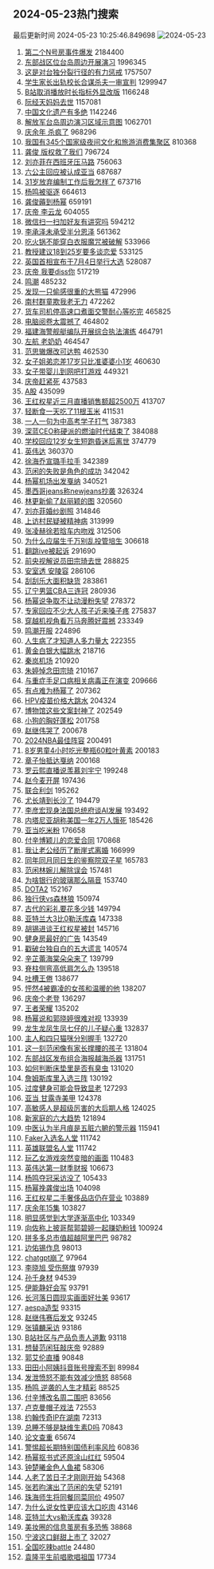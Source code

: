## 2024-05-23热门搜索 
最后更新时间 2024-05-23 10:25:46.849698 
![2024-05-23](https://imgs-storage.s3.us-east-005.backblazeb2.com/20240523/2024-05-23.png?versionId=4_z8fbbed132d73df8689c40f13_f106dfca9b968154f_d20240523_m022546_c005_v0501017_t0032_u01716431146821) 
1. [第二个N号房事件爆发](https://s.weibo.com/weibo?q=%23%E7%AC%AC%E4%BA%8C%E4%B8%AAN%E5%8F%B7%E6%88%BF%E4%BA%8B%E4%BB%B6%E7%88%86%E5%8F%91%23&t=31&band_rank=1&Refer=top) 2184400
1. [东部战区位台岛周边开展演习](https://s.weibo.com/weibo?q=%23%E4%B8%9C%E9%83%A8%E6%88%98%E5%8C%BA%E4%BD%8D%E5%8F%B0%E5%B2%9B%E5%91%A8%E8%BE%B9%E5%BC%80%E5%B1%95%E6%BC%94%E4%B9%A0%23&t=31&band_rank=1&Refer=top) 1996345
1. [这是对台独分裂行径的有力惩戒](https://s.weibo.com/weibo?q=%23%E8%BF%99%E6%98%AF%E5%AF%B9%E5%8F%B0%E7%8B%AC%E5%88%86%E8%A3%82%E8%A1%8C%E5%BE%84%E7%9A%84%E6%9C%89%E5%8A%9B%E6%83%A9%E6%88%92%23&t=31&band_rank=2&Refer=top) 1757507
1. [学生家长出轨校长合谋杀夫一审宣判](https://s.weibo.com/weibo?q=%23%E5%AD%A6%E7%94%9F%E5%AE%B6%E9%95%BF%E5%87%BA%E8%BD%A8%E6%A0%A1%E9%95%BF%E5%90%88%E8%B0%8B%E6%9D%80%E5%A4%AB%E4%B8%80%E5%AE%A1%E5%AE%A3%E5%88%A4%23&t=31&band_rank=2&Refer=top) 1299947
1. [B站取消播放时长指标外显改版](https://s.weibo.com/weibo?q=%23B%E7%AB%99%E5%8F%96%E6%B6%88%E6%92%AD%E6%94%BE%E6%97%B6%E9%95%BF%E6%8C%87%E6%A0%87%E5%A4%96%E6%98%BE%E6%94%B9%E7%89%88%23&t=31&band_rank=1&Refer=top) 1166248
1. [阮经天妈妈去世](https://s.weibo.com/weibo?q=%23%E9%98%AE%E7%BB%8F%E5%A4%A9%E5%A6%88%E5%A6%88%E5%8E%BB%E4%B8%96%23&t=31&band_rank=4&Refer=top) 1157081
1. [中国文化遗产有多绝](https://s.weibo.com/weibo?q=%23%E4%B8%AD%E5%9B%BD%E6%96%87%E5%8C%96%E9%81%97%E4%BA%A7%E6%9C%89%E5%A4%9A%E7%BB%9D%23&t=31&band_rank=3&Refer=top) 1142246
1. [解放军台岛周边演习区域示意图](https://s.weibo.com/weibo?q=%23%E8%A7%A3%E6%94%BE%E5%86%9B%E5%8F%B0%E5%B2%9B%E5%91%A8%E8%BE%B9%E6%BC%94%E4%B9%A0%E5%8C%BA%E5%9F%9F%E7%A4%BA%E6%84%8F%E5%9B%BE%23&t=31&band_rank=5&Refer=top) 1062701
1. [庆余年 杀疯了](https://s.weibo.com/weibo?q=%E5%BA%86%E4%BD%99%E5%B9%B4%20%E6%9D%80%E7%96%AF%E4%BA%86&t=31&band_rank=2&Refer=top) 968296
1. [我国有345个国家级夜间文化和旅游消费集聚区](https://s.weibo.com/weibo?q=%23%E6%88%91%E5%9B%BD%E6%9C%89345%E4%B8%AA%E5%9B%BD%E5%AE%B6%E7%BA%A7%E5%A4%9C%E9%97%B4%E6%96%87%E5%8C%96%E5%92%8C%E6%97%85%E6%B8%B8%E6%B6%88%E8%B4%B9%E9%9B%86%E8%81%9A%E5%8C%BA%23&t=31&band_rank=3&Refer=top) 810368
1. [龚俊 版权救了我们](https://s.weibo.com/weibo?q=%E9%BE%9A%E4%BF%8A%20%E7%89%88%E6%9D%83%E6%95%91%E4%BA%86%E6%88%91%E4%BB%AC&t=31&band_rank=13&Refer=top) 796724
1. [刘亦菲在西班牙压马路](https://s.weibo.com/weibo?q=%23%E5%88%98%E4%BA%A6%E8%8F%B2%E5%9C%A8%E8%A5%BF%E7%8F%AD%E7%89%99%E5%8E%8B%E9%A9%AC%E8%B7%AF%23&t=31&band_rank=4&Refer=top) 756063
1. [六公主回应被认成亚当](https://s.weibo.com/weibo?q=%23%E5%85%AD%E5%85%AC%E4%B8%BB%E5%9B%9E%E5%BA%94%E8%A2%AB%E8%AE%A4%E6%88%90%E4%BA%9A%E5%BD%93%23&t=31&band_rank=4&Refer=top) 687687
1. [31岁放弃编制工作后我怎样了](https://s.weibo.com/weibo?q=%2331%E5%B2%81%E6%94%BE%E5%BC%83%E7%BC%96%E5%88%B6%E5%B7%A5%E4%BD%9C%E5%90%8E%E6%88%91%E6%80%8E%E6%A0%B7%E4%BA%86%23&t=31&band_rank=45&Refer=top) 673716
1. [杨鸣被驱逐](https://s.weibo.com/weibo?q=%E6%9D%A8%E9%B8%A3%E8%A2%AB%E9%A9%B1%E9%80%90&t=31&band_rank=5&Refer=top) 664613
1. [龚俊薅到杨幂](https://s.weibo.com/weibo?q=%E9%BE%9A%E4%BF%8A%E8%96%85%E5%88%B0%E6%9D%A8%E5%B9%82&t=31&band_rank=7&Refer=top) 659191
1. [庆帝 李云龙](https://s.weibo.com/weibo?q=%E5%BA%86%E5%B8%9D%20%E6%9D%8E%E4%BA%91%E9%BE%99&t=31&band_rank=31&Refer=top) 604055
1. [微信扫一扫加好友有讲究吗](https://s.weibo.com/weibo?q=%23%E5%BE%AE%E4%BF%A1%E6%89%AB%E4%B8%80%E6%89%AB%E5%8A%A0%E5%A5%BD%E5%8F%8B%E6%9C%89%E8%AE%B2%E7%A9%B6%E5%90%97%23&t=31&band_rank=6&Refer=top) 594212
1. [李承泽未承受半分恩泽](https://s.weibo.com/weibo?q=%E6%9D%8E%E6%89%BF%E6%B3%BD%E6%9C%AA%E6%89%BF%E5%8F%97%E5%8D%8A%E5%88%86%E6%81%A9%E6%B3%BD&t=31&band_rank=44&Refer=top) 561362
1. [吃火锅不能穿白衣服魔咒被破解](https://s.weibo.com/weibo?q=%23%E5%90%83%E7%81%AB%E9%94%85%E4%B8%8D%E8%83%BD%E7%A9%BF%E7%99%BD%E8%A1%A3%E6%9C%8D%E9%AD%94%E5%92%92%E8%A2%AB%E7%A0%B4%E8%A7%A3%23&t=31&band_rank=10&Refer=top) 533966
1. [教授建议18到25岁要多谈恋爱](https://s.weibo.com/weibo?q=%23%E6%95%99%E6%8E%88%E5%BB%BA%E8%AE%AE18%E5%88%B025%E5%B2%81%E8%A6%81%E5%A4%9A%E8%B0%88%E6%81%8B%E7%88%B1%23&t=31&band_rank=18&Refer=top) 533125
1. [英国首相宣布于7月4日举行大选](https://s.weibo.com/weibo?q=%23%E8%8B%B1%E5%9B%BD%E9%A6%96%E7%9B%B8%E5%AE%A3%E5%B8%83%E4%BA%8E7%E6%9C%884%E6%97%A5%E4%B8%BE%E8%A1%8C%E5%A4%A7%E9%80%89%23&t=31&band_rank=8&Refer=top) 528087
1. [庆帝 我要diss你](https://s.weibo.com/weibo?q=%E5%BA%86%E5%B8%9D%20%E6%88%91%E8%A6%81diss%E4%BD%A0&t=31&band_rank=7&Refer=top) 517219
1. [鸣潮](https://s.weibo.com/weibo?q=%23%E9%B8%A3%E6%BD%AE%23&t=31&band_rank=17&Refer=top) 485232
1. [发现一只偷感很重的大熊猫](https://s.weibo.com/weibo?q=%23%E5%8F%91%E7%8E%B0%E4%B8%80%E5%8F%AA%E5%81%B7%E6%84%9F%E5%BE%88%E9%87%8D%E7%9A%84%E5%A4%A7%E7%86%8A%E7%8C%AB%23&t=31&band_rank=10&Refer=top) 472996
1. [南村群童欺我老无力](https://s.weibo.com/weibo?q=%E5%8D%97%E6%9D%91%E7%BE%A4%E7%AB%A5%E6%AC%BA%E6%88%91%E8%80%81%E6%97%A0%E5%8A%9B&t=31&band_rank=28&Refer=top) 472262
1. [货车司机停高速口煮面交警耐心等吃完](https://s.weibo.com/weibo?q=%23%E8%B4%A7%E8%BD%A6%E5%8F%B8%E6%9C%BA%E5%81%9C%E9%AB%98%E9%80%9F%E5%8F%A3%E7%85%AE%E9%9D%A2%E4%BA%A4%E8%AD%A6%E8%80%90%E5%BF%83%E7%AD%89%E5%90%83%E5%AE%8C%23&t=31&band_rank=30&Refer=top) 465825
1. [电脑阅卷太震撼了](https://s.weibo.com/weibo?q=%E7%94%B5%E8%84%91%E9%98%85%E5%8D%B7%E5%A4%AA%E9%9C%87%E6%92%BC%E4%BA%86&t=31&band_rank=20&Refer=top) 464802
1. [福建海警舰艇编队开展综合执法演练](https://s.weibo.com/weibo?q=%23%E7%A6%8F%E5%BB%BA%E6%B5%B7%E8%AD%A6%E8%88%B0%E8%89%87%E7%BC%96%E9%98%9F%E5%BC%80%E5%B1%95%E7%BB%BC%E5%90%88%E6%89%A7%E6%B3%95%E6%BC%94%E7%BB%83%23&t=31&band_rank=12&Refer=top) 464791
1. [左航 老奶奶](https://s.weibo.com/weibo?q=%E5%B7%A6%E8%88%AA%20%E8%80%81%E5%A5%B6%E5%A5%B6&t=31&band_rank=28&Refer=top) 464547
1. [范思辙爆改可达鸭](https://s.weibo.com/weibo?q=%23%E8%8C%83%E6%80%9D%E8%BE%99%E7%88%86%E6%94%B9%E5%8F%AF%E8%BE%BE%E9%B8%AD%23&t=31&band_rank=12&Refer=top) 462530
1. [女子姐弟恋差17岁只比准婆婆小1岁](https://s.weibo.com/weibo?q=%23%E5%A5%B3%E5%AD%90%E5%A7%90%E5%BC%9F%E6%81%8B%E5%B7%AE17%E5%B2%81%E5%8F%AA%E6%AF%94%E5%87%86%E5%A9%86%E5%A9%86%E5%B0%8F1%E5%B2%81%23&t=31&band_rank=9&Refer=top) 460630
1. [女子带婴儿到网吧打游戏](https://s.weibo.com/weibo?q=%23%E5%A5%B3%E5%AD%90%E5%B8%A6%E5%A9%B4%E5%84%BF%E5%88%B0%E7%BD%91%E5%90%A7%E6%89%93%E6%B8%B8%E6%88%8F%23&t=31&band_rank=35&Refer=top) 449321
1. [庆帝赶紧死](https://s.weibo.com/weibo?q=%E5%BA%86%E5%B8%9D%E8%B5%B6%E7%B4%A7%E6%AD%BB&t=31&band_rank=8&Refer=top) 437583
1. [A股](https://s.weibo.com/weibo?q=A%E8%82%A1&t=31&band_rank=14&Refer=top) 435099
1. [王红权星近三月直播销售额超2500万](https://s.weibo.com/weibo?q=%23%E7%8E%8B%E7%BA%A2%E6%9D%83%E6%98%9F%E8%BF%91%E4%B8%89%E6%9C%88%E7%9B%B4%E6%92%AD%E9%94%80%E5%94%AE%E9%A2%9D%E8%B6%852500%E4%B8%87%23&t=31&band_rank=32&Refer=top) 413707
1. [轻断食一天吃了11根玉米](https://s.weibo.com/weibo?q=%23%E8%BD%BB%E6%96%AD%E9%A3%9F%E4%B8%80%E5%A4%A9%E5%90%83%E4%BA%8611%E6%A0%B9%E7%8E%89%E7%B1%B3%23&t=31&band_rank=11&Refer=top) 411531
1. [一人一句为中高考学子打气](https://s.weibo.com/weibo?q=%23%E4%B8%80%E4%BA%BA%E4%B8%80%E5%8F%A5%E4%B8%BA%E4%B8%AD%E9%AB%98%E8%80%83%E5%AD%A6%E5%AD%90%E6%89%93%E6%B0%94%23&t=31&band_rank=10&Refer=top) 387383
1. [深蓝CEO称硬派的燃油时代结束了](https://s.weibo.com/weibo?q=%23%E6%B7%B1%E8%93%9DCEO%E7%A7%B0%E7%A1%AC%E6%B4%BE%E7%9A%84%E7%87%83%E6%B2%B9%E6%97%B6%E4%BB%A3%E7%BB%93%E6%9D%9F%E4%BA%86%23&t=31&band_rank=17&Refer=top) 384088
1. [学校回应12岁女生短跑昏迷后离世](https://s.weibo.com/weibo?q=%23%E5%AD%A6%E6%A0%A1%E5%9B%9E%E5%BA%9412%E5%B2%81%E5%A5%B3%E7%94%9F%E7%9F%AD%E8%B7%91%E6%98%8F%E8%BF%B7%E5%90%8E%E7%A6%BB%E4%B8%96%23&t=31&band_rank=16&Refer=top) 374779
1. [英伟达](https://s.weibo.com/weibo?q=%E8%8B%B1%E4%BC%9F%E8%BE%BE&t=31&band_rank=24&Refer=top) 360370
1. [徐海乔宣璐手拉手](https://s.weibo.com/weibo?q=%E5%BE%90%E6%B5%B7%E4%B9%94%E5%AE%A3%E7%92%90%E6%89%8B%E6%8B%89%E6%89%8B&t=31&band_rank=12&Refer=top) 342389
1. [范闲的失败是角色的成功](https://s.weibo.com/weibo?q=%23%E8%8C%83%E9%97%B2%E7%9A%84%E5%A4%B1%E8%B4%A5%E6%98%AF%E8%A7%92%E8%89%B2%E7%9A%84%E6%88%90%E5%8A%9F%23&t=31&band_rank=13&Refer=top) 342042
1. [杨幂机场出发戛纳](https://s.weibo.com/weibo?q=%23%E6%9D%A8%E5%B9%82%E6%9C%BA%E5%9C%BA%E5%87%BA%E5%8F%91%E6%88%9B%E7%BA%B3%23&t=31&band_rank=31&Refer=top) 340521
1. [墨西哥jeans称newjeans抄袭](https://s.weibo.com/weibo?q=%E5%A2%A8%E8%A5%BF%E5%93%A5jeans%E7%A7%B0newjeans%E6%8A%84%E8%A2%AD&t=31&band_rank=19&Refer=top) 326324
1. [林更新偷了赵丽颖的图](https://s.weibo.com/weibo?q=%23%E6%9E%97%E6%9B%B4%E6%96%B0%E5%81%B7%E4%BA%86%E8%B5%B5%E4%B8%BD%E9%A2%96%E7%9A%84%E5%9B%BE%23&t=31&band_rank=24&Refer=top) 320560
1. [刘亦菲婚纱剧照](https://s.weibo.com/weibo?q=%23%E5%88%98%E4%BA%A6%E8%8F%B2%E5%A9%9A%E7%BA%B1%E5%89%A7%E7%85%A7%23&t=31&band_rank=24&Refer=top) 314846
1. [上访村民疑被精神病](https://s.weibo.com/weibo?q=%23%E4%B8%8A%E8%AE%BF%E6%9D%91%E6%B0%91%E7%96%91%E8%A2%AB%E7%B2%BE%E7%A5%9E%E7%97%85%23&t=31&band_rank=18&Refer=top) 313999
1. [张凌赫徐若晗车内吻戏](https://s.weibo.com/weibo?q=%23%E5%BC%A0%E5%87%8C%E8%B5%AB%E5%BE%90%E8%8B%A5%E6%99%97%E8%BD%A6%E5%86%85%E5%90%BB%E6%88%8F%23&t=31&band_rank=14&Refer=top) 312506
1. [为什么应届生千万别乱投管培生](https://s.weibo.com/weibo?q=%23%E4%B8%BA%E4%BB%80%E4%B9%88%E5%BA%94%E5%B1%8A%E7%94%9F%E5%8D%83%E4%B8%87%E5%88%AB%E4%B9%B1%E6%8A%95%E7%AE%A1%E5%9F%B9%E7%94%9F%23&t=31&band_rank=36&Refer=top) 306618
1. [翻跳ive被起诉](https://s.weibo.com/weibo?q=%23%E7%BF%BB%E8%B7%B3ive%E8%A2%AB%E8%B5%B7%E8%AF%89%23&t=31&band_rank=28&Refer=top) 291690
1. [前央视解说员田宗琦去世](https://s.weibo.com/weibo?q=%23%E5%89%8D%E5%A4%AE%E8%A7%86%E8%A7%A3%E8%AF%B4%E5%91%98%E7%94%B0%E5%AE%97%E7%90%A6%E5%8E%BB%E4%B8%96%23&t=31&band_rank=26&Refer=top) 288825
1. [安室透 安陵容](https://s.weibo.com/weibo?q=%E5%AE%89%E5%AE%A4%E9%80%8F%20%E5%AE%89%E9%99%B5%E5%AE%B9&t=31&band_rank=15&Refer=top) 286106
1. [刮刮乐大面积缺货](https://s.weibo.com/weibo?q=%23%E5%88%AE%E5%88%AE%E4%B9%90%E5%A4%A7%E9%9D%A2%E7%A7%AF%E7%BC%BA%E8%B4%A7%23&t=31&band_rank=19&Refer=top) 283861
1. [辽宁男篮CBA三连冠](https://s.weibo.com/weibo?q=%23%E8%BE%BD%E5%AE%81%E7%94%B7%E7%AF%AECBA%E4%B8%89%E8%BF%9E%E5%86%A0%23&t=31&band_rank=16&Refer=top) 280936
1. [杨幂说争取不让动漫粉失望](https://s.weibo.com/weibo?q=%23%E6%9D%A8%E5%B9%82%E8%AF%B4%E4%BA%89%E5%8F%96%E4%B8%8D%E8%AE%A9%E5%8A%A8%E6%BC%AB%E7%B2%89%E5%A4%B1%E6%9C%9B%23&t=31&band_rank=17&Refer=top) 278372
1. [专家回应不少大人孩子近来嗓子疼](https://s.weibo.com/weibo?q=%23%E4%B8%93%E5%AE%B6%E5%9B%9E%E5%BA%94%E4%B8%8D%E5%B0%91%E5%A4%A7%E4%BA%BA%E5%AD%A9%E5%AD%90%E8%BF%91%E6%9D%A5%E5%97%93%E5%AD%90%E7%96%BC%23&t=31&band_rank=32&Refer=top) 275837
1. [穿越机视角看万马奔腾好震撼](https://s.weibo.com/weibo?q=%23%E7%A9%BF%E8%B6%8A%E6%9C%BA%E8%A7%86%E8%A7%92%E7%9C%8B%E4%B8%87%E9%A9%AC%E5%A5%94%E8%85%BE%E5%A5%BD%E9%9C%87%E6%92%BC%23&t=31&band_rank=25&Refer=top) 233349
1. [鸣潮开服](https://s.weibo.com/weibo?q=%E9%B8%A3%E6%BD%AE%E5%BC%80%E6%9C%8D&t=31&band_rank=27&Refer=top) 224896
1. [人生病了才知道人多力量大](https://s.weibo.com/weibo?q=%E4%BA%BA%E7%94%9F%E7%97%85%E4%BA%86%E6%89%8D%E7%9F%A5%E9%81%93%E4%BA%BA%E5%A4%9A%E5%8A%9B%E9%87%8F%E5%A4%A7&t=31&band_rank=34&Refer=top) 222355
1. [黄金白银大幅跳水](https://s.weibo.com/weibo?q=%23%E9%BB%84%E9%87%91%E7%99%BD%E9%93%B6%E5%A4%A7%E5%B9%85%E8%B7%B3%E6%B0%B4%23&t=31&band_rank=29&Refer=top) 218716
1. [秦岚机场](https://s.weibo.com/weibo?q=%E7%A7%A6%E5%B2%9A%E6%9C%BA%E5%9C%BA&t=31&band_rank=31&Refer=top) 210920
1. [朱婷悼念田宗琦](https://s.weibo.com/weibo?q=%23%E6%9C%B1%E5%A9%B7%E6%82%BC%E5%BF%B5%E7%94%B0%E5%AE%97%E7%90%A6%23&t=31&band_rank=31&Refer=top) 210167
1. [与重症手足口病相关病毒正在演变](https://s.weibo.com/weibo?q=%23%E4%B8%8E%E9%87%8D%E7%97%87%E6%89%8B%E8%B6%B3%E5%8F%A3%E7%97%85%E7%9B%B8%E5%85%B3%E7%97%85%E6%AF%92%E6%AD%A3%E5%9C%A8%E6%BC%94%E5%8F%98%23&t=31&band_rank=18&Refer=top) 209666
1. [有点难为杨幂了](https://s.weibo.com/weibo?q=%23%E6%9C%89%E7%82%B9%E9%9A%BE%E4%B8%BA%E6%9D%A8%E5%B9%82%E4%BA%86%23&t=31&band_rank=26&Refer=top) 207362
1. [HPV疫苗价格大跳水](https://s.weibo.com/weibo?q=%23HPV%E7%96%AB%E8%8B%97%E4%BB%B7%E6%A0%BC%E5%A4%A7%E8%B7%B3%E6%B0%B4%23&t=31&band_rank=19&Refer=top) 204324
1. [博物馆这些文案封神了](https://s.weibo.com/weibo?q=%23%E5%8D%9A%E7%89%A9%E9%A6%86%E8%BF%99%E4%BA%9B%E6%96%87%E6%A1%88%E5%B0%81%E7%A5%9E%E4%BA%86%23&t=31&band_rank=30&Refer=top) 202549
1. [小狗的胸好蓬松](https://s.weibo.com/weibo?q=%E5%B0%8F%E7%8B%97%E7%9A%84%E8%83%B8%E5%A5%BD%E8%93%AC%E6%9D%BE&t=31&band_rank=32&Refer=top) 201758
1. [赵继伟哭了](https://s.weibo.com/weibo?q=%23%E8%B5%B5%E7%BB%A7%E4%BC%9F%E5%93%AD%E4%BA%86%23&t=31&band_rank=20&Refer=top) 200678
1. [2024NBA最佳阵容](https://s.weibo.com/weibo?q=%232024NBA%E6%9C%80%E4%BD%B3%E9%98%B5%E5%AE%B9%23&t=31&band_rank=32&Refer=top) 200491
1. [8岁男童4小时吃光整瓶60粒叶黄素](https://s.weibo.com/weibo?q=%238%E5%B2%81%E7%94%B7%E7%AB%A54%E5%B0%8F%E6%97%B6%E5%90%83%E5%85%89%E6%95%B4%E7%93%B660%E7%B2%92%E5%8F%B6%E9%BB%84%E7%B4%A0%23&t=31&band_rank=21&Refer=top) 200183
1. [章子怡抵达戛纳](https://s.weibo.com/weibo?q=%23%E7%AB%A0%E5%AD%90%E6%80%A1%E6%8A%B5%E8%BE%BE%E6%88%9B%E7%BA%B3%23&t=31&band_rank=22&Refer=top) 200168
1. [罗云熙直播说羡慕刘宇宁](https://s.weibo.com/weibo?q=%23%E7%BD%97%E4%BA%91%E7%86%99%E7%9B%B4%E6%92%AD%E8%AF%B4%E7%BE%A1%E6%85%95%E5%88%98%E5%AE%87%E5%AE%81%23&t=31&band_rank=23&Refer=top) 199248
1. [赵今麦开屏](https://s.weibo.com/weibo?q=%23%E8%B5%B5%E4%BB%8A%E9%BA%A6%E5%BC%80%E5%B1%8F%23&t=31&band_rank=32&Refer=top) 197436
1. [联合利剑](https://s.weibo.com/weibo?q=%E8%81%94%E5%90%88%E5%88%A9%E5%89%91&t=31&band_rank=34&Refer=top) 195262
1. [尤长靖到长沙了](https://s.weibo.com/weibo?q=%23%E5%B0%A4%E9%95%BF%E9%9D%96%E5%88%B0%E9%95%BF%E6%B2%99%E4%BA%86%23&t=31&band_rank=33&Refer=top) 194479
1. [李彦宏现身法国总统府谈AI发展](https://s.weibo.com/weibo?q=%23%E6%9D%8E%E5%BD%A6%E5%AE%8F%E7%8E%B0%E8%BA%AB%E6%B3%95%E5%9B%BD%E6%80%BB%E7%BB%9F%E5%BA%9C%E8%B0%88AI%E5%8F%91%E5%B1%95%23&t=31&band_rank=35&Refer=top) 193492
1. [内塔尼亚胡称美国一年2万人饿死](https://s.weibo.com/weibo?q=%23%E5%86%85%E5%A1%94%E5%B0%BC%E4%BA%9A%E8%83%A1%E7%A7%B0%E7%BE%8E%E5%9B%BD%E4%B8%80%E5%B9%B42%E4%B8%87%E4%BA%BA%E9%A5%BF%E6%AD%BB%23&t=31&band_rank=26&Refer=top) 185426
1. [亚当吃米粉](https://s.weibo.com/weibo?q=%E4%BA%9A%E5%BD%93%E5%90%83%E7%B1%B3%E7%B2%89&t=31&band_rank=25&Refer=top) 176658
1. [付辛博颖儿的恋爱合同](https://s.weibo.com/weibo?q=%23%E4%BB%98%E8%BE%9B%E5%8D%9A%E9%A2%96%E5%84%BF%E7%9A%84%E6%81%8B%E7%88%B1%E5%90%88%E5%90%8C%23&t=31&band_rank=28&Refer=top) 170868
1. [我让老公经历了断崖式离婚](https://s.weibo.com/weibo?q=%23%E6%88%91%E8%AE%A9%E8%80%81%E5%85%AC%E7%BB%8F%E5%8E%86%E4%BA%86%E6%96%AD%E5%B4%96%E5%BC%8F%E7%A6%BB%E5%A9%9A%23&t=31&band_rank=27&Refer=top) 166999
1. [同年同月同日生的鉴察院双子星](https://s.weibo.com/weibo?q=%E5%90%8C%E5%B9%B4%E5%90%8C%E6%9C%88%E5%90%8C%E6%97%A5%E7%94%9F%E7%9A%84%E9%89%B4%E5%AF%9F%E9%99%A2%E5%8F%8C%E5%AD%90%E6%98%9F&t=31&band_rank=47&Refer=top) 165783
1. [范闲林婉儿解除误会](https://s.weibo.com/weibo?q=%E8%8C%83%E9%97%B2%E6%9E%97%E5%A9%89%E5%84%BF%E8%A7%A3%E9%99%A4%E8%AF%AF%E4%BC%9A&t=31&band_rank=37&Refer=top) 157481
1. [为啥银行的玻璃那么隔音](https://s.weibo.com/weibo?q=%23%E4%B8%BA%E5%95%A5%E9%93%B6%E8%A1%8C%E7%9A%84%E7%8E%BB%E7%92%83%E9%82%A3%E4%B9%88%E9%9A%94%E9%9F%B3%23&t=31&band_rank=39&Refer=top) 153740
1. [DOTA2](https://s.weibo.com/weibo?q=DOTA2&t=31&band_rank=40&Refer=top) 152167
1. [独行侠vs森林狼](https://s.weibo.com/weibo?q=%23%E7%8B%AC%E8%A1%8C%E4%BE%A0vs%E6%A3%AE%E6%9E%97%E7%8B%BC%23&t=31&band_rank=41&Refer=top) 150974
1. [古代的彩礼要花多少钱](https://s.weibo.com/weibo?q=%23%E5%8F%A4%E4%BB%A3%E7%9A%84%E5%BD%A9%E7%A4%BC%E8%A6%81%E8%8A%B1%E5%A4%9A%E5%B0%91%E9%92%B1%23&t=31&band_rank=50&Refer=top) 149794
1. [亚特兰大3比0勒沃库森](https://s.weibo.com/weibo?q=%23%E4%BA%9A%E7%89%B9%E5%85%B0%E5%A4%A73%E6%AF%940%E5%8B%92%E6%B2%83%E5%BA%93%E6%A3%AE%23&t=31&band_rank=19&Refer=top) 147338
1. [胡锡进谈王红权星被封](https://s.weibo.com/weibo?q=%23%E8%83%A1%E9%94%A1%E8%BF%9B%E8%B0%88%E7%8E%8B%E7%BA%A2%E6%9D%83%E6%98%9F%E8%A2%AB%E5%B0%81%23&t=31&band_rank=40&Refer=top) 145716
1. [健身房最好的广告](https://s.weibo.com/weibo?q=%E5%81%A5%E8%BA%AB%E6%88%BF%E6%9C%80%E5%A5%BD%E7%9A%84%E5%B9%BF%E5%91%8A&t=31&band_rank=38&Refer=top) 143549
1. [戳破台独自白的五大谎言](https://s.weibo.com/weibo?q=%23%E6%88%B3%E7%A0%B4%E5%8F%B0%E7%8B%AC%E8%87%AA%E7%99%BD%E7%9A%84%E4%BA%94%E5%A4%A7%E8%B0%8E%E8%A8%80%23&t=31&band_rank=25&Refer=top) 140574
1. [辛芷蕾海棠朵朵来了](https://s.weibo.com/weibo?q=%23%E8%BE%9B%E8%8A%B7%E8%95%BE%E6%B5%B7%E6%A3%A0%E6%9C%B5%E6%9C%B5%E6%9D%A5%E4%BA%86%23&t=31&band_rank=24&Refer=top) 139799
1. [脊柱侧弯高低肩怎么办](https://s.weibo.com/weibo?q=%23%E8%84%8A%E6%9F%B1%E4%BE%A7%E5%BC%AF%E9%AB%98%E4%BD%8E%E8%82%A9%E6%80%8E%E4%B9%88%E5%8A%9E%23&t=31&band_rank=30&Refer=top) 139518
1. [吐槽王倦](https://s.weibo.com/weibo?q=%23%E5%90%90%E6%A7%BD%E7%8E%8B%E5%80%A6%23&t=31&band_rank=44&Refer=top) 138677
1. [怦然4被霸凌的女孩和温暖的他](https://s.weibo.com/weibo?q=%23%E6%80%A6%E7%84%B64%E8%A2%AB%E9%9C%B8%E5%87%8C%E7%9A%84%E5%A5%B3%E5%AD%A9%E5%92%8C%E6%B8%A9%E6%9A%96%E7%9A%84%E4%BB%96%23&t=31&band_rank=29&Refer=top) 138207
1. [庆帝个老登](https://s.weibo.com/weibo?q=%E5%BA%86%E5%B8%9D%E4%B8%AA%E8%80%81%E7%99%BB&t=31&band_rank=30&Refer=top) 136297
1. [王者荣耀](https://s.weibo.com/weibo?q=%E7%8E%8B%E8%80%85%E8%8D%A3%E8%80%80&t=31&band_rank=45&Refer=top) 135202
1. [杨幂说和郭晓婷很难对视](https://s.weibo.com/weibo?q=%23%E6%9D%A8%E5%B9%82%E8%AF%B4%E5%92%8C%E9%83%AD%E6%99%93%E5%A9%B7%E5%BE%88%E9%9A%BE%E5%AF%B9%E8%A7%86%23&t=31&band_rank=31&Refer=top) 133939
1. [龙生龙凤生凤七仔的儿子疑心重](https://s.weibo.com/weibo?q=%23%E9%BE%99%E7%94%9F%E9%BE%99%E5%87%A4%E7%94%9F%E5%87%A4%E4%B8%83%E4%BB%94%E7%9A%84%E5%84%BF%E5%AD%90%E7%96%91%E5%BF%83%E9%87%8D%23&t=31&band_rank=21&Refer=top) 132837
1. [主人和四只猫咪分别握手](https://s.weibo.com/weibo?q=%E4%B8%BB%E4%BA%BA%E5%92%8C%E5%9B%9B%E5%8F%AA%E7%8C%AB%E5%92%AA%E5%88%86%E5%88%AB%E6%8F%A1%E6%89%8B&t=31&band_rank=47&Refer=top) 132720
1. [这一刻范闲像有家长撑腰的孩子](https://s.weibo.com/weibo?q=%23%E8%BF%99%E4%B8%80%E5%88%BB%E8%8C%83%E9%97%B2%E5%83%8F%E6%9C%89%E5%AE%B6%E9%95%BF%E6%92%91%E8%85%B0%E7%9A%84%E5%AD%A9%E5%AD%90%23&t=31&band_rank=32&Refer=top) 131804
1. [东部战区发布组合海报越海杀器](https://s.weibo.com/weibo?q=%23%E4%B8%9C%E9%83%A8%E6%88%98%E5%8C%BA%E5%8F%91%E5%B8%83%E7%BB%84%E5%90%88%E6%B5%B7%E6%8A%A5%E8%B6%8A%E6%B5%B7%E6%9D%80%E5%99%A8%23&t=31&band_rank=46&Refer=top) 131751
1. [如何判断床垫里是否有臭虫](https://s.weibo.com/weibo?q=%E5%A6%82%E4%BD%95%E5%88%A4%E6%96%AD%E5%BA%8A%E5%9E%AB%E9%87%8C%E6%98%AF%E5%90%A6%E6%9C%89%E8%87%AD%E8%99%AB&t=31&band_rank=40&Refer=top) 131020
1. [詹姆斯库里入选三阵](https://s.weibo.com/weibo?q=%23%E8%A9%B9%E5%A7%86%E6%96%AF%E5%BA%93%E9%87%8C%E5%85%A5%E9%80%89%E4%B8%89%E9%98%B5%23&t=31&band_rank=48&Refer=top) 130192
1. [过度健身可能会导致显老](https://s.weibo.com/weibo?q=%23%E8%BF%87%E5%BA%A6%E5%81%A5%E8%BA%AB%E5%8F%AF%E8%83%BD%E4%BC%9A%E5%AF%BC%E8%87%B4%E6%98%BE%E8%80%81%23&t=31&band_rank=45&Refer=top) 127293
1. [亚当 甘露寺美甲](https://s.weibo.com/weibo?q=%E4%BA%9A%E5%BD%93%20%E7%94%98%E9%9C%B2%E5%AF%BA%E7%BE%8E%E7%94%B2&t=31&band_rank=33&Refer=top) 124378
1. [高敏感人是超级厉害的大后期人格](https://s.weibo.com/weibo?q=%E9%AB%98%E6%95%8F%E6%84%9F%E4%BA%BA%E6%98%AF%E8%B6%85%E7%BA%A7%E5%8E%89%E5%AE%B3%E7%9A%84%E5%A4%A7%E5%90%8E%E6%9C%9F%E4%BA%BA%E6%A0%BC&t=31&band_rank=46&Refer=top) 124025
1. [新家庭的六大趋势](https://s.weibo.com/weibo?q=%23%E6%96%B0%E5%AE%B6%E5%BA%AD%E7%9A%84%E5%85%AD%E5%A4%A7%E8%B6%8B%E5%8A%BF%23&t=31&band_rank=49&Refer=top) 121894
1. [中医认为半月痕是五脏六腑的警示器](https://s.weibo.com/weibo?q=%23%E4%B8%AD%E5%8C%BB%E8%AE%A4%E4%B8%BA%E5%8D%8A%E6%9C%88%E7%97%95%E6%98%AF%E4%BA%94%E8%84%8F%E5%85%AD%E8%85%91%E7%9A%84%E8%AD%A6%E7%A4%BA%E5%99%A8%23&t=31&band_rank=34&Refer=top) 115941
1. [Faker入选名人堂](https://s.weibo.com/weibo?q=%23Faker%E5%85%A5%E9%80%89%E5%90%8D%E4%BA%BA%E5%A0%82%23&t=31&band_rank=47&Refer=top) 111742
1. [英雄联盟名人堂](https://s.weibo.com/weibo?q=%E8%8B%B1%E9%9B%84%E8%81%94%E7%9B%9F%E5%90%8D%E4%BA%BA%E5%A0%82&t=31&band_rank=44&Refer=top) 111742
1. [玩乙女游戏突然变暗的画面](https://s.weibo.com/weibo?q=%E7%8E%A9%E4%B9%99%E5%A5%B3%E6%B8%B8%E6%88%8F%E7%AA%81%E7%84%B6%E5%8F%98%E6%9A%97%E7%9A%84%E7%94%BB%E9%9D%A2&t=31&band_rank=35&Refer=top) 110483
1. [英伟达第一财季财报](https://s.weibo.com/weibo?q=%23%E8%8B%B1%E4%BC%9F%E8%BE%BE%E7%AC%AC%E4%B8%80%E8%B4%A2%E5%AD%A3%E8%B4%A2%E6%8A%A5%23&t=31&band_rank=35&Refer=top) 106673
1. [杨鸣夺冠采访没了](https://s.weibo.com/weibo?q=%23%E6%9D%A8%E9%B8%A3%E5%A4%BA%E5%86%A0%E9%87%87%E8%AE%BF%E6%B2%A1%E4%BA%86%23&t=31&band_rank=35&Refer=top) 105433
1. [杨幂挽龚俊出场](https://s.weibo.com/weibo?q=%23%E6%9D%A8%E5%B9%82%E6%8C%BD%E9%BE%9A%E4%BF%8A%E5%87%BA%E5%9C%BA%23&t=31&band_rank=36&Refer=top) 104098
1. [王红权星二手奢侈品店仍在营业](https://s.weibo.com/weibo?q=%23%E7%8E%8B%E7%BA%A2%E6%9D%83%E6%98%9F%E4%BA%8C%E6%89%8B%E5%A5%A2%E4%BE%88%E5%93%81%E5%BA%97%E4%BB%8D%E5%9C%A8%E8%90%A5%E4%B8%9A%23&t=31&band_rank=27&Refer=top) 103889
1. [庆余年15集](https://s.weibo.com/weibo?q=%E5%BA%86%E4%BD%99%E5%B9%B415%E9%9B%86&t=31&band_rank=37&Refer=top) 103827
1. [明显感觉到大学逐渐高中化](https://s.weibo.com/weibo?q=%23%E6%98%8E%E6%98%BE%E6%84%9F%E8%A7%89%E5%88%B0%E5%A4%A7%E5%AD%A6%E9%80%90%E6%B8%90%E9%AB%98%E4%B8%AD%E5%8C%96%23&t=31&band_rank=38&Refer=top) 103349
1. [向佐称上披哥帮郭碧婷一起赚奶粉钱](https://s.weibo.com/weibo?q=%23%E5%90%91%E4%BD%90%E7%A7%B0%E4%B8%8A%E6%8A%AB%E5%93%A5%E5%B8%AE%E9%83%AD%E7%A2%A7%E5%A9%B7%E4%B8%80%E8%B5%B7%E8%B5%9A%E5%A5%B6%E7%B2%89%E9%92%B1%23&t=31&band_rank=49&Refer=top) 100924
1. [拼多多总市值超越阿里巴巴](https://s.weibo.com/weibo?q=%23%E6%8B%BC%E5%A4%9A%E5%A4%9A%E6%80%BB%E5%B8%82%E5%80%BC%E8%B6%85%E8%B6%8A%E9%98%BF%E9%87%8C%E5%B7%B4%E5%B7%B4%23&t=31&band_rank=46&Refer=top) 98782
1. [边佑锡作息](https://s.weibo.com/weibo?q=%E8%BE%B9%E4%BD%91%E9%94%A1%E4%BD%9C%E6%81%AF&t=31&band_rank=41&Refer=top) 98013
1. [chatgpt崩了](https://s.weibo.com/weibo?q=chatgpt%E5%B4%A9%E4%BA%86&t=31&band_rank=39&Refer=top) 97964
1. [李晓旭 受伤祭旗](https://s.weibo.com/weibo?q=%E6%9D%8E%E6%99%93%E6%97%AD%20%E5%8F%97%E4%BC%A4%E7%A5%AD%E6%97%97&t=31&band_rank=40&Refer=top) 97939
1. [孙千身材](https://s.weibo.com/weibo?q=%23%E5%AD%99%E5%8D%83%E8%BA%AB%E6%9D%90%23&t=31&band_rank=42&Refer=top) 94539
1. [伊能静好会写](https://s.weibo.com/weibo?q=%E4%BC%8A%E8%83%BD%E9%9D%99%E5%A5%BD%E4%BC%9A%E5%86%99&t=31&band_rank=44&Refer=top) 93791
1. [长河落日圆现实画面好壮美](https://s.weibo.com/weibo?q=%23%E9%95%BF%E6%B2%B3%E8%90%BD%E6%97%A5%E5%9C%86%E7%8E%B0%E5%AE%9E%E7%94%BB%E9%9D%A2%E5%A5%BD%E5%A3%AE%E7%BE%8E%23&t=31&band_rank=43&Refer=top) 93617
1. [aespa造型](https://s.weibo.com/weibo?q=aespa%E9%80%A0%E5%9E%8B&t=31&band_rank=46&Refer=top) 93315
1. [赵继伟赛后发文](https://s.weibo.com/weibo?q=%23%E8%B5%B5%E7%BB%A7%E4%BC%9F%E8%B5%9B%E5%90%8E%E5%8F%91%E6%96%87%23&t=31&band_rank=47&Refer=top) 93245
1. [张镇麟采访](https://s.weibo.com/weibo?q=%23%E5%BC%A0%E9%95%87%E9%BA%9F%E9%87%87%E8%AE%BF%23&t=31&band_rank=49&Refer=top) 93186
1. [B站社区与产品负责人道歉](https://s.weibo.com/weibo?q=%23B%E7%AB%99%E7%A4%BE%E5%8C%BA%E4%B8%8E%E4%BA%A7%E5%93%81%E8%B4%9F%E8%B4%A3%E4%BA%BA%E9%81%93%E6%AD%89%23&t=31&band_rank=50&Refer=top) 93118
1. [想替范闲狂敲庆帝](https://s.weibo.com/weibo?q=%23%E6%83%B3%E6%9B%BF%E8%8C%83%E9%97%B2%E7%8B%82%E6%95%B2%E5%BA%86%E5%B8%9D%23&t=31&band_rank=45&Refer=top) 92889
1. [郭艾伦直播](https://s.weibo.com/weibo?q=%E9%83%AD%E8%89%BE%E4%BC%A6%E7%9B%B4%E6%92%AD&t=31&band_rank=48&Refer=top) 90848
1. [田田小阿姨抖音账号搜索不到](https://s.weibo.com/weibo?q=%23%E7%94%B0%E7%94%B0%E5%B0%8F%E9%98%BF%E5%A7%A8%E6%8A%96%E9%9F%B3%E8%B4%A6%E5%8F%B7%E6%90%9C%E7%B4%A2%E4%B8%8D%E5%88%B0%23&t=31&band_rank=49&Refer=top) 89984
1. [发泄愤怒不能有效减少愤怒](https://s.weibo.com/weibo?q=%23%E5%8F%91%E6%B3%84%E6%84%A4%E6%80%92%E4%B8%8D%E8%83%BD%E6%9C%89%E6%95%88%E5%87%8F%E5%B0%91%E6%84%A4%E6%80%92%23&t=31&band_rank=50&Refer=top) 88568
1. [杨鸣 逆袭的人生才精彩](https://s.weibo.com/weibo?q=%E6%9D%A8%E9%B8%A3%20%E9%80%86%E8%A2%AD%E7%9A%84%E4%BA%BA%E7%94%9F%E6%89%8D%E7%B2%BE%E5%BD%A9&t=31&band_rank=50&Refer=top) 88525
1. [付辛博改名周二围吧](https://s.weibo.com/weibo?q=%23%E4%BB%98%E8%BE%9B%E5%8D%9A%E6%94%B9%E5%90%8D%E5%91%A8%E4%BA%8C%E5%9B%B4%E5%90%A7%23&t=31&band_rank=42&Refer=top) 83656
1. [卢克曼帽子戏法](https://s.weibo.com/weibo?q=%23%E5%8D%A2%E5%85%8B%E6%9B%BC%E5%B8%BD%E5%AD%90%E6%88%8F%E6%B3%95%23&t=31&band_rank=42&Refer=top) 72553
1. [约翰传奇IP在湖南](https://s.weibo.com/weibo?q=%23%E7%BA%A6%E7%BF%B0%E4%BC%A0%E5%A5%87IP%E5%9C%A8%E6%B9%96%E5%8D%97%23&t=31&band_rank=48&Refer=top) 72313
1. [总睡不够是缺维生素D吗](https://s.weibo.com/weibo?q=%23%E6%80%BB%E7%9D%A1%E4%B8%8D%E5%A4%9F%E6%98%AF%E7%BC%BA%E7%BB%B4%E7%94%9F%E7%B4%A0D%E5%90%97%23&t=31&band_rank=47&Refer=top) 70843
1. [论文查重](https://s.weibo.com/weibo?q=%E8%AE%BA%E6%96%87%E6%9F%A5%E9%87%8D&t=31&band_rank=50&Refer=top) 65674
1. [警惕超长期特别国债利率风险](https://s.weibo.com/weibo?q=%23%E8%AD%A6%E6%83%95%E8%B6%85%E9%95%BF%E6%9C%9F%E7%89%B9%E5%88%AB%E5%9B%BD%E5%80%BA%E5%88%A9%E7%8E%87%E9%A3%8E%E9%99%A9%23&t=31&band_rank=10&Refer=top) 60836
1. [杨幂抠书式还原涂山红红](https://s.weibo.com/weibo?q=%23%E6%9D%A8%E5%B9%82%E6%8A%A0%E4%B9%A6%E5%BC%8F%E8%BF%98%E5%8E%9F%E6%B6%82%E5%B1%B1%E7%BA%A2%E7%BA%A2%23&t=31&band_rank=43&Refer=top) 59504
1. [钟楚曦金色人鱼裙](https://s.weibo.com/weibo?q=%23%E9%92%9F%E6%A5%9A%E6%9B%A6%E9%87%91%E8%89%B2%E4%BA%BA%E9%B1%BC%E8%A3%99%23&t=31&band_rank=42&Refer=top) 58306
1. [人老了苦日子才刚刚开始](https://s.weibo.com/weibo?q=%23%E4%BA%BA%E8%80%81%E4%BA%86%E8%8B%A6%E6%97%A5%E5%AD%90%E6%89%8D%E5%88%9A%E5%88%9A%E5%BC%80%E5%A7%8B%23&t=31&band_rank=44&Refer=top) 54368
1. [张若昀演出了范闲的失望](https://s.weibo.com/weibo?q=%23%E5%BC%A0%E8%8B%A5%E6%98%80%E6%BC%94%E5%87%BA%E4%BA%86%E8%8C%83%E9%97%B2%E7%9A%84%E5%A4%B1%E6%9C%9B%23&t=31&band_rank=39&Refer=top) 52191
1. [珠海师生将同餐同菜同价](https://s.weibo.com/weibo?q=%23%E7%8F%A0%E6%B5%B7%E5%B8%88%E7%94%9F%E5%B0%86%E5%90%8C%E9%A4%90%E5%90%8C%E8%8F%9C%E5%90%8C%E4%BB%B7%23&t=31&band_rank=10&Refer=top) 49507
1. [为什么说女性更应该大口吃肉](https://s.weibo.com/weibo?q=%23%E4%B8%BA%E4%BB%80%E4%B9%88%E8%AF%B4%E5%A5%B3%E6%80%A7%E6%9B%B4%E5%BA%94%E8%AF%A5%E5%A4%A7%E5%8F%A3%E5%90%83%E8%82%89%23&t=31&band_rank=35&Refer=top) 43146
1. [亚特兰大vs勒沃库森](https://s.weibo.com/weibo?q=%23%E4%BA%9A%E7%89%B9%E5%85%B0%E5%A4%A7vs%E5%8B%92%E6%B2%83%E5%BA%93%E6%A3%AE%23&t=31&band_rank=34&Refer=top) 39328
1. [美妆圈的信息茧房有多恐怖](https://s.weibo.com/weibo?q=%E7%BE%8E%E5%A6%86%E5%9C%88%E7%9A%84%E4%BF%A1%E6%81%AF%E8%8C%A7%E6%88%BF%E6%9C%89%E5%A4%9A%E6%81%90%E6%80%96&t=31&band_rank=50&Refer=top) 38868
1. [宁波这口鲜甜上市了](https://s.weibo.com/weibo?q=%23%E5%AE%81%E6%B3%A2%E8%BF%99%E5%8F%A3%E9%B2%9C%E7%94%9C%E4%B8%8A%E5%B8%82%E4%BA%86%23&t=31&band_rank=50&Refer=top) 32027
1. [全国吃辣battle](https://s.weibo.com/weibo?q=%23%E5%85%A8%E5%9B%BD%E5%90%83%E8%BE%A3battle%23&t=31&band_rank=47&Refer=top) 24480
1. [袁隆平生前唱歌唱祖国](https://s.weibo.com/weibo?q=%23%E8%A2%81%E9%9A%86%E5%B9%B3%E7%94%9F%E5%89%8D%E5%94%B1%E6%AD%8C%E5%94%B1%E7%A5%96%E5%9B%BD%23&t=31&band_rank=50&Refer=top) 17734
